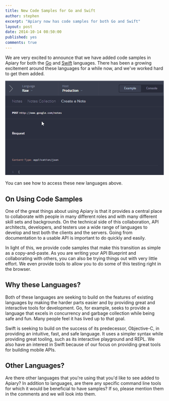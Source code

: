 ```yaml
---
title: New Code Samples for Go and Swift
author: stephen
excerpt: "Apiary now has code samples for both Go and Swift"
layout: post
date: 2014-10-14 08:50:00
published: yes
comments: true
---
```


We are very excited to announce that we have added code samples in Apiary for both the [Go](http://golang.org/) and [Swift](https://developer.apple.com/swift/) languages. There has been a growing excitement around these languages for a while now, and we've worked hard to get them added.

![Swift and Go Example](/images/2014-10-16-New-Code-Samples-for-Go-and-Swift/swift-go.gif)

You can see how to access these new languages above.

## On Using Code Samples
 
One of the great things about using Apiary is that it provides a central place to collaborate with people in many different roles and with many different skill sets and backgrounds. On the technical side of this collaboration, API architects, developers, and testers use a wide range of languages to develop and test both the clients and the servers. Going from documentation to a usable API is important to do quickly and easily.

In light of this, we provide code samples that make this transition as simple as a copy-and-paste. As you are writing your API Blueprint and collaborating with others, you can also be trying things out with very little effort. We even provide tools to allow you to do some of this testing right in the browser.

## Why these Languages?

Both of these languages are seeking to build on the features of existing languages by making the harder parts easier and by providing great and interactive tools for development. Go, for example, seeks to provide a language that excels in concurrency and garbage collection while being safe and fun. Many people feel it has lived up to that goal.

Swift is seeking to build on the success of its predecessor, Objective-C, in providing an intuitive, fast, and safe language. It uses a simpler syntax while providing great tooling, such as its interactive playground and REPL. We also have an interest in Swift because of our focus on providing great tools for building mobile APIs.

## Other Languages?

Are there other languages that you're using that you'd like to see added to Apiary? In addition to languages, are there any specific command line tools for which it would be beneficial to have samples? If so, please mention them in the comments and we will look into them.
